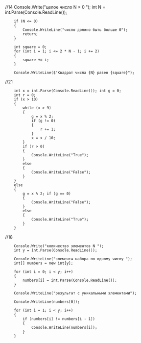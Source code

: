 //14
        Console.Write("целое число N > 0 ");
        int N = int.Parse(Console.ReadLine());

        if (N <= 0)
        {
            Console.WriteLine("число должно быть больше 0");
            return;
        }

        int square = 0;
        for (int i = 1; i <= 2 * N - 1; i += 2)
        {
            square += i;
        }

        Console.WriteLine($"Квадрат числа {N} равен {square}");

//21

        int x = int.Parse(Console.ReadLine()); int g = 0;
        int r = 0;
        if (x > 10)
        {
            while (x > 9)
            {
                g = x % 2;
                if (g != 0)
                {
                    r += 1;
                }
                x = x / 10;
            }
            if (r > 0)
            {
                Console.WriteLine("True");
            }
            else
            {
                Console.WriteLine("False");
            }
        }
        else
        {
            g = x % 2; if (g == 0)
            {
                Console.WriteLine("False");
            }
            else
            {
                Console.WriteLine("True");
            }
        }

//18

        Console.Write("количество элементов N ");
        int y = int.Parse(Console.ReadLine());

        Console.WriteLine("элементы набора по одному числу ");
        int[] numbers = new int[y];

        for (int i = 0; i < y; i++)
        {
            numbers[i] = int.Parse(Console.ReadLine());
        }

        Console.WriteLine("результат с уникальными элементами");

        Console.WriteLine(numbers[0]);  

        for (int i = 1; i < y; i++)
        {
            if (numbers[i] != numbers[i - 1])
            {
                Console.WriteLine(numbers[i]);
            }
        }
